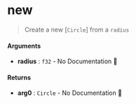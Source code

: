 # new

>  Create a new [`Circle`] from a `radius`

#### Arguments

- **radius** : `f32` \- No Documentation 🚧

#### Returns

- **arg0** : `Circle` \- No Documentation 🚧